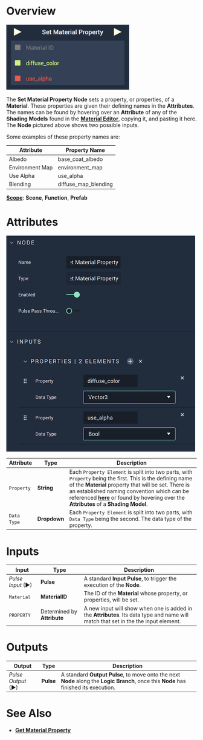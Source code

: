 # Overview

![The Set Material Property Node with Two Example Inputs.](../../../.gitbook/assets/setmaterialpropertynode.png)

The **Set Material Property Node** sets a property, or properties, of a **Material**. These properties are given their defining names in the **Attributes**. The names can be found by hovering over an **Attribute** of any of the **Shading Models** found in the [**Material Editor**](../../../modules/material-editor/README.md), copying it, and pasting it here. The **Node** pictured above shows two possible inputs. 

Some examples of these property names are: 

|Attribute|Property Name|
|---|---|
|Albedo|base_coat_albedo|
|Environment Map|environment_map|
| Use Alpha|use_alpha|
|Blending|diffuse_map_blending|

[**Scope**](../../overview.md#scopes): **Scene**, **Function**, **Prefab**

# Attributes

![The Set Material Property Node Attributes with Two Example Inputs.](../../../.gitbook/assets/setmaterialpropertyatts.png)

|Attribute|Type|Description|
|---|---|---|
|`Property`|**String**|Each `Property Element` is split into two parts, with `Property` being the first. This is the defining name of the **Material** property that will be set. There is an established naming convention which can be referenced [**here**](../../../modules/material-editor/README.md) or found by hovering over the **Attributes** of a **Shading Model**.|
|`Data Type`|**Dropdown**|Each `Property Element` is split into two parts, with `Data Type` being the second. The data type of the property.|

# Inputs

|Input|Type|Description|
|---|---|---|
|*Pulse Input* (►)|**Pulse**|A standard **Input Pulse**, to trigger the execution of the **Node**.|
|`Material`|**MaterialID**|The ID of the **Material** whose property, or properties, will be set.|
|`PROPERTY`|Determined by **Attribute**|A new input will show when one is added in the **Attributes**. Its data type and name will match that set in the the input element.|

# Outputs

|Output|Type|Description|
|---|---|---|
|*Pulse Output* (►)|**Pulse**|A standard **Output Pulse**, to move onto the next **Node** along the **Logic Branch**, once this **Node** has finished its execution.|

# See Also

* [**Get Material Property**](getmaterialproperty.md)
